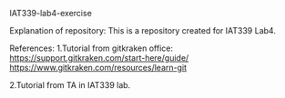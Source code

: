 IAT339-lab4-exercise

Explanation of repository:
This is a repository created for IAT339 Lab4.  

References:
1.Tutorial from gitkraken office: 
  https://support.gitkraken.com/start-here/guide/
  https://www.gitkraken.com/resources/learn-git

2.Tutorial from TA in IAT339 lab.

